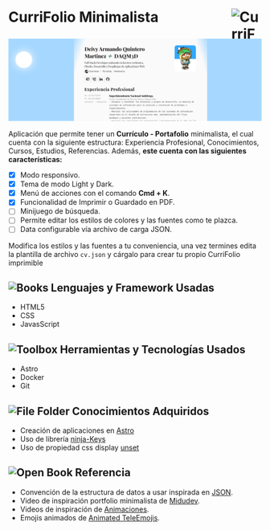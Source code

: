 # CurriFolio Minimalista<picture><img align="right" valign="center" height="60" width="60" src="https://raw.githubusercontent.com/Tarikul-Islam-Anik/Telegram-Animated-Emojis/main/Objects/Briefcase.webp" alt="CurriFolio logo" /></picture>

<img valign="center"  width="900" src="./public/PortfolioDAQM3D.png" alt="CurriFolio logo" />

Aplicación que permite tener un **Currículo - Portafolio** minimalista, el cual cuenta con la siguiente estructura: Experiencia Profesional, Conocimientos, Cursos, Estudios, Referencias. Además, **este cuenta con las siguientes características:**

- [x] Modo responsivo.
- [x] Tema de modo Light y Dark.
- [x] Menú de acciones con el comando **Cmd + K**.
- [x] Funcionalidad de Imprimir o Guardado en PDF.
- [ ] Minijuego de búsqueda.
- [ ] Permite editar los estilos de colores y las fuentes como te plazca.
- [ ] Data configurable vía archivo de carga JSON.

Modifica los estilos y las fuentes a tu conveniencia, una vez termines edita la plantilla de archivo `cv.json` y cárgalo para crear tu propio CurriFolio imprimible

## <img src="https://raw.githubusercontent.com/Tarikul-Islam-Anik/Telegram-Animated-Emojis/main/Objects/Books.webp" alt="Books" width="25" height="25" /> Lenguajes y Framework Usadas

- HTML5
- CSS
- JavasScript

## <img src="https://raw.githubusercontent.com/Tarikul-Islam-Anik/Telegram-Animated-Emojis/main/Objects/Toolbox.webp" alt="Toolbox" width="25" height="25" /> Herramientas y Tecnologías Usados

- Astro
- Docker
- Git

## <img src="https://raw.githubusercontent.com/Tarikul-Islam-Anik/Telegram-Animated-Emojis/main/Objects/File%20Folder.webp" alt="File Folder" width="25" height="25" /> Conocimientos Adquiridos

- Creación de aplicaciones en [Astro](https://astro.build/)
- Uso de librería [ninja-Keys](https://github.com/ssleptsov/ninja-keys)
- Uso de propiedad css display [unset](https://dev.to/lupitacode/palabras-clave-en-css-initial-inherit-unset-y-revert-11ob)

## <img src="https://raw.githubusercontent.com/Tarikul-Islam-Anik/Telegram-Animated-Emojis/main/Objects/Open%20Book.webp" alt="Open Book" width="25" height="25" /> Referencia

- Convención de la estructura de datos a usar inspirada en [JSON](https://jsonresume.org/schema/).
- Video de inspiración portfolio minimalista de [Midudev](https://www.youtube.com/watch?v=Zwh92LTB-Bk).
- Videos de inspiración de [Animaciones](https://www.youtube.com/@OnlineTutorialsYT).
- Emojis animados de [Animated TeleEmojis](https://telegram-animated-emojis.vercel.app/).
